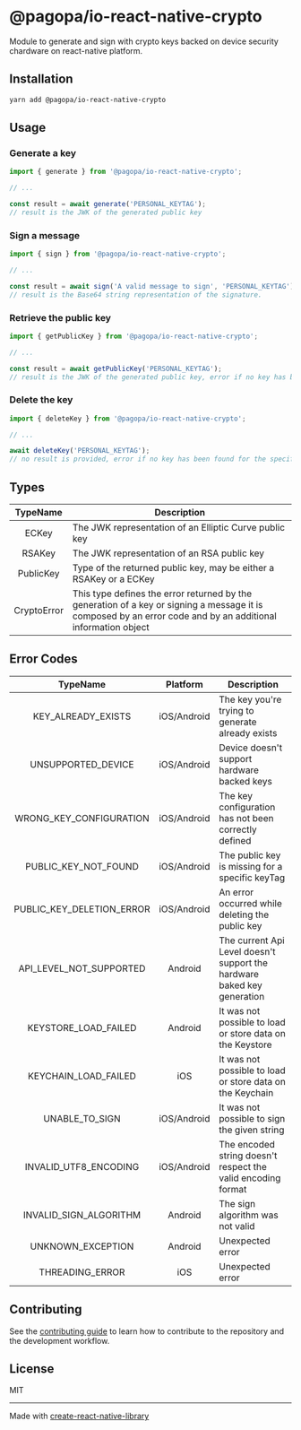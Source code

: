 # @pagopa/io-react-native-crypto

Module to generate and sign with crypto keys backed on device security chardware on react-native platform.

## Installation

```sh
yarn add @pagopa/io-react-native-crypto
```

## Usage

### Generate a key

```js
import { generate } from '@pagopa/io-react-native-crypto';

// ...

const result = await generate('PERSONAL_KEYTAG');
// result is the JWK of the generated public key
```

### Sign a message

```js
import { sign } from '@pagopa/io-react-native-crypto';

// ...

const result = await sign('A valid message to sign', 'PERSONAL_KEYTAG');
// result is the Base64 string representation of the signature.
```

### Retrieve the public key

```js
import { getPublicKey } from '@pagopa/io-react-native-crypto';

// ...

const result = await getPublicKey('PERSONAL_KEYTAG');
// result is the JWK of the generated public key, error if no key has been yet generated
```

### Delete the key

```js
import { deleteKey } from '@pagopa/io-react-native-crypto';

// ...

await deleteKey('PERSONAL_KEYTAG');
// no result is provided, error if no key has been found for the specified keytag
```

## Types

|  TypeName   | Description                                                                                                                                                  |
| :---------: | ------------------------------------------------------------------------------------------------------------------------------------------------------------ |
|    ECKey    | The JWK representation of an Elliptic Curve public key                                                                                                       |
|   RSAKey    | The JWK representation of an RSA public key                                                                                                                  |
|  PublicKey  | Type of the returned public key, may be either a RSAKey or a ECKey                                                                                           |
| CryptoError | This type defines the error returned by the generation of a key or signing a message it is composed by an error code and by an additional information object |

## Error Codes

|         TypeName          |  Platform   | Description                                                             |
| :-----------------------: | :---------: | ----------------------------------------------------------------------- |
|    KEY_ALREADY_EXISTS     | iOS/Android | The key you're trying to generate already exists                        |
|    UNSUPPORTED_DEVICE     | iOS/Android | Device doesn't support hardware backed keys                             |
|  WRONG_KEY_CONFIGURATION  | iOS/Android | The key configuration has not been correctly defined                    |
|   PUBLIC_KEY_NOT_FOUND    | iOS/Android | The public key is missing for a specific keyTag                         |
| PUBLIC_KEY_DELETION_ERROR | iOS/Android | An error occurred while deleting the public key                         |
|  API_LEVEL_NOT_SUPPORTED  |   Android   | The current Api Level doesn't support the hardware baked key generation |
|   KEYSTORE_LOAD_FAILED    |   Android   | It was not possible to load or store data on the Keystore               |
|   KEYCHAIN_LOAD_FAILED    |     iOS     | It was not possible to load or store data on the Keychain               |
|      UNABLE_TO_SIGN       | iOS/Android | It was not possible to sign the given string                            |
|   INVALID_UTF8_ENCODING   | iOS/Android | The encoded string doesn't respect the valid encoding format            |
|  INVALID_SIGN_ALGORITHM   |   Android   | The sign algorithm was not valid                                        |
|     UNKNOWN_EXCEPTION     |   Android   | Unexpected error                                                        |
|      THREADING_ERROR      |     iOS     | Unexpected error                                                        |

## Contributing

See the [contributing guide](CONTRIBUTING.md) to learn how to contribute to the repository and the development workflow.

## License

MIT

---

Made with [create-react-native-library](https://github.com/callstack/react-native-builder-bob)
